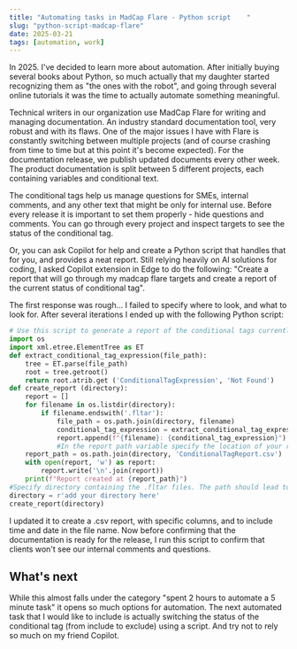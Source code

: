 ```yaml
---
title: "Automating tasks in MadCap Flare - Python script    "
slug: "python-script-madcap-flare"
date: 2025-03-21
tags: [automation, work]
---
```


In 2025. I've decided to learn more about automation. After initially buying several books about Python, so much actually that my daughter started recognizing them as "the ones with the robot", and going through several online tutorials it was the time to actually automate something meaningful.
<!--truncate-->

Technical writers in our organization use MadCap Flare for writing and managing documentation. An industry standard documentation tool, very robust and with its flaws. One of the major issues I have with Flare is constantly switching between multiple projects (and of course crashing from time to time but at this point it's become expected). For the documentation release, we publish updated documents every other week. The product documentation is split between 5 different projects, each containing variables and conditional text.

The conditional tags help us manage questions for SMEs, internal comments, and any other text that might be only for internal use. Before every release it is important to set them properly - hide questions and comments. You can go through every project and inspect targets to see the status of the conditional tag.

Or, you can ask Copilot for help and create a Python script that handles that for you, and provides a neat report. Still relying heavily on AI solutions for coding, I asked Copilot extension in Edge to do the following: "Create a report that will go through my madcap flare targets and create a report of the current status of conditional tag".

The first response was rough... I failed to specify where to look, and what to look for. After several iterations I ended up with the following Python script:

```python 
# Use this script to generate a report of the conditional tags currently used in a project.
import os
import xml.etree.ElementTree as ET
def extract_conditional_tag_expression(file_path):
    tree = ET.parse(file_path)
    root = tree.getroot()
    return root.atrib.get ('ConditionalTagExpression', 'Not Found')
def create_report (directory):
    report = []
    for filename in os.listdir(directory):
        if filename.endswith('.fltar'):
            file_path = os.path.join(directory, filename)
            conditional_tag_expression = extract_conditional_tag_expression(file_path)
            report.append(f"{filename}: {conditional_tag_expression}")
            #In the report path variable specify the location of your report and the title.
    report_path = os.path.join(directory, 'ConditionalTagReport.csv')
    with open(report, 'w') as report:
        report.write('\n'.join(report))
    print(f"Report created at {report_path}")
#Specify directory containing the .fltar files. The path should lead to the Targets folder of the Flare Project.
directory = r'add your directory here'
create_report(directory)
```

I updated it to create a .csv report, with specific columns, and to include time and date in the file name. Now before confirming that the documentation is ready for the release, I run this script to confirm that clients won't see our internal comments and questions.

## What's next

While this almost falls under the category "spent 2 hours to automate a 5 minute task" it opens so much options for automation. The next automated task that I would like to include is actually switching the status of the conditional tag (from include to exclude) using a script. And try not to rely so much on my friend Copilot.